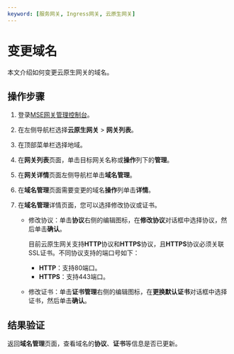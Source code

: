 ```yaml
---
keyword: [服务网关, Ingress网关, 云原生网关]
---
```


# 变更域名

本文介绍如何变更云原生网关的域名。

## 操作步骤

1.  登录[MSE网关管理控制台](https://mse.console.aliyun.com/#/microgw)。

2.  在左侧导航栏选择**云原生网关** \> **网关列表**。

3.  在顶部菜单栏选择地域。

4.  在**网关列表**页面，单击目标网关名称或**操作**列下的**管理**。

5.  在**网关详情**页面左侧导航栏单击**域名管理**。

6.  在**域名管理**页面需要变更的域名**操作**列单击**详情**。

7.  在**域名管理**详情页面，您可以选择修改协议或证书。

    -   修改协议：单击**协议**右侧的编辑图标，在**修改协议**对话框中选择协议，然后单击**确认**。

        目前云原生网关支持**HTTP**协议和**HTTPS**协议，且**HTTPS**协议必须关联SSL证书。不同协议支持的端口号如下：

        -   **HTTP**：支持80端口。
        -   **HTTPS**：支持443端口。
    -   修改证书：单击**证书管理**右侧的编辑图标，在**更换默认证书**对话框中选择证书，然后单击**确认**。

## 结果验证

返回**域名管理**页面，查看域名的**协议**、**证书**等信息是否已更新。

